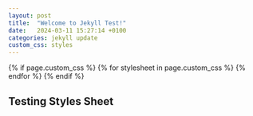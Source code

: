 ```yaml
---
layout: post
title:  "Welcome to Jekyll Test!"
date:   2024-03-11 15:27:14 +0100
categories: jekyll update
custom_css: styles
---
```


<!DOCTYPE html>
<html lang="en">
<head>
  {% if page.custom_css %}
    {% for stylesheet in page.custom_css %}
    <link rel="stylesheet" href="{{ site.baseurl }}/assets/css/{{ stylesheet }}.css">
    {% endfor %}
  {% endif %}

<title>Test File</title>
</head>
<body>
<h2>Testing Styles Sheet</h2>
</body>